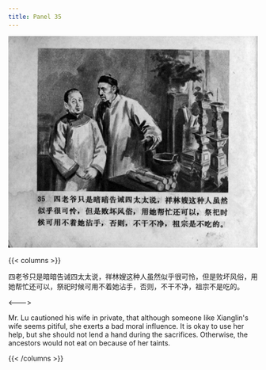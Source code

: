 ```yaml
---
title: Panel 35
---
```


![zhufu panel](./../../images/zhufu/seifert0772_zf_0040_035.jpg)

{{< columns >}}

四老爷只是暗暗告诫四太太说，祥林嫂这种人虽然似乎很可怜，但是败坏风俗，用她帮忙还可以，祭祀时候可用不着她沾手，否则，不干不净，祖宗不是吃的。

<--->

Mr. Lu cautioned his wife in private, that although someone like Xianglin's wife seems pitiful, she exerts a bad moral influence. It is okay to use her help, but she should not lend a hand during the sacrifices. Otherwise, the ancestors would not eat on because of her taints.

{{< /columns >}}